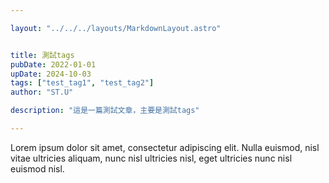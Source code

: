 ```yaml
---

layout: "../../../layouts/MarkdownLayout.astro"


title: 測試tags
pubDate: 2022-01-01
upDate: 2024-10-03
tags: ["test_tag1", "test_tag2"]
author: "ST.U"

description: "這是一篇測試文章，主要是測試tags"

---
```


Lorem ipsum dolor sit amet, consectetur adipiscing elit. Nulla euismod, nisl vitae ultricies aliquam, nunc nisl ultricies nisl, eget ultricies nunc nisl euismod nisl.

